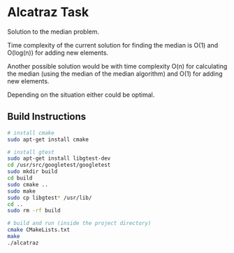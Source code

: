 # Alcatraz Task

Solution to the median problem.

Time complexity of the current solution for finding the median is O(1) and O(log(n)) for adding new elements.

Another possible solution would be with time complexity O(n) for calculating the median (using the median of the median algorithm) and O(1) for adding new elements.

Depending on the situation either could be optimal.

## Build Instructions

```bash
# install cmake
sudo apt-get install cmake

# install gtest
sudo apt-get install libgtest-dev
cd /usr/src/googletest/googletest
sudo mkdir build
cd build
sudo cmake ..
sudo make
sudo cp libgtest* /usr/lib/
cd ..
sudo rm -rf build

# build and run (inside the project directory)
cmake CMakeLists.txt
make
./alcatraz
```
